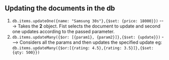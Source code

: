 ## Updating the documents in the db

1. `db.items.updateOne({name: "Samsung 30s"},{$set: {price: 18000}})` ---> Takes the **2** object. Fist selects the document to update and second one updates according to the passed parameter.
2. `db.items.updateMany({$or: [{param1}, {param2}]},{$set: {update}})` ---> Considers all the params and then updates the specified update
   eg: `db.items.updateMany({$or:[{rating: 4.5},{rating: 3.5}]},{$set: {qty: 500}})`
